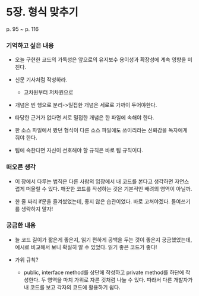 # 5장. 형식 맞추기

p. 95 ~ p. 116

### 기억하고 싶은 내용

- 오늘 구현한 코드의 가독성은 앞으로의 유지보수 용이성과 확장성에 계속 영향을 미친다.

- 신문 기사처럼 작성하라.

  - 고차원부터 저차원으로

- 개념은 빈 행으로 분리->밀접한 개념은 세로로 가까이 두어야한다.

- 타당한 근거가 없다면 서로 밀접한 개념은 한 파일에 속해야 한다.

- 한 소스 파일에서 봤던 형식이 다른 소스 파일에도 쓰이리라는 신뢰감을 독자에게 줘야 한다.

- 팀에 속한다면 자신이 선호해야 할 규칙은 바로 팀 규칙이다.

### 떠오른 생각

- 이 장에서 다루는 법칙은 다른 사람의 입장에서 내 코드를 본다고 생각하면 자연스럽게 떠올릴 수 있다. 깨끗한 코드를 작성하는 것은 기본적인 배려의 영역이 아닐까.

- 한 줄 짜리 if문을 즐겨썼었는데, 좋지 않은 습관이었다. 바로 고쳐야겠다.
  들여쓰기를 생략하지 말자!

### 궁금한 내용

- 늘 코드 길이가 짧은게 좋은지, 읽기 편하게 공백을 두는 것이 좋은지 궁금했었는데, 예시로 비교해서 보니 확실히 알 수 있었다. 읽기 좋은 코드가 좋다!

- 가위 규칙?
  - public, interface method를 상단에 작성하고 private method를 하단에 작성한다. 두 영역을 마치 가위로 자른 것처럼 나눌 수 있다. 따라서 다른 개발자가 내 코드를 보고 각자의 코드에 활용하기 쉽다.

<br><br>
